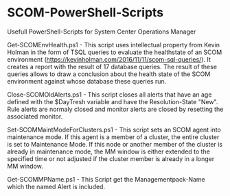 # SCOM-PowerShell-Scripts
Usefull PowerShell-Scripts for System Center Operations Manager

Get-SCOMEnvHealth.ps1 - This script uses intellectual property from Kevin Holman in the form of TSQL queries to evaluate 
the healthstate of an SCOM environment (https://kevinholman.com/2016/11/11/scom-sql-queries/).
It creates a report with the result of 17 database queries. The result of these queries allows to draw 
a conclusion about the health state of the SCOM environment against whose database these queries run.

Close-SCOMOldAlerts.ps1 - This script closes all alerts that have an age defined with the $DayTresh variable and have the 
Resolution-State "New". Rule alerts are normaly closed and monitor alerts are closed by resetting 
the associated monitor.

Set-SCOMMaintModeForClusters.ps1 - This script sets an SCOM agent into maintenance mode. If this agent is a member of a 
cluster, the entire cluster is set to Maintenance Mode. If this node or another member of the cluster is already in maintenance
mode, the MM window is either extended to the specified time or not adjusted if the cluster member is already in a longer MM window.

 Get-SCOMMPName.ps1 - This Script get the Managementpack-Name which the named Alert is included.
